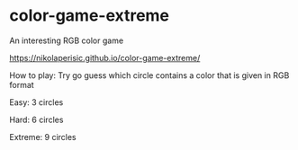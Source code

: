 # color-game-extreme
An interesting RGB color game

https://nikolaperisic.github.io/color-game-extreme/

How to play:
Try go guess which circle contains a color that is given in RGB format

Easy:
3 circles

Hard:
6 circles

Extreme:
9 circles

